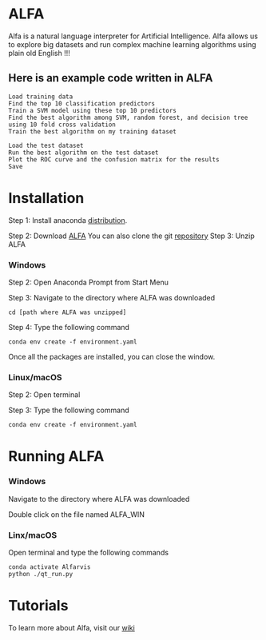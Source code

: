 # ALFA
Alfa is a natural language interpreter for Artificial Intelligence.
Alfa allows us to explore big datasets and run complex machine learning algorithms using plain old English !!!

## Here is an example code written in ALFA
	Load training data
	Find the top 10 classification predictors
	Train a SVM model using these top 10 predictors
	Find the best algorithm among SVM, random forest, and decision tree using 10 fold cross validation
	Train the best algorithm on my training dataset

	Load the test dataset
	Run the best algorithm on the test dataset
	Plot the ROC curve and the confusion matrix for the results
	Save  

# Installation
Step 1: Install anaconda [distribution](https://www.anaconda.com/enterprise/?gclid=Cj0KCQjwlv_XBRDrARIsAH-iRJRs4Z2f4a9RqhkFkI3xryMwrPEOknxk3OOhNbrk9GqYmaj00kL3XUMaAik1EALw_wcB).

Step 2: Download [ALFA](https://github.com/alfarvis/ALFA/archive/master.zip) 
You can also clone the git [repository](https://github.com/alfarvis/ALFA)
Step 3: Unzip ALFA 

### Windows
Step 2: Open Anaconda Prompt from Start Menu

Step 3: Navigate to the directory where ALFA was downloaded 

	cd [path where ALFA was unzipped]

Step 4: Type the following command

	conda env create -f environment.yaml
	
Once all the packages are installed, you can close the window. 

### Linux/macOS
Step 2: Open terminal 

Step 3: Type the following command

	conda env create -f environment.yaml
	
# Running ALFA



### Windows

Navigate to the directory where ALFA was downloaded

Double click on the file named ALFA_WIN

### Linx/macOS

Open terminal and type the following commands

	conda activate Alfarvis
	python ./qt_run.py

# Tutorials
To learn more about Alfa, visit our [wiki](https://github.com/Alfarvis/ALFA/wiki)
